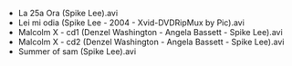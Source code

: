 * La 25a Ora (Spike Lee).avi
* Lei mi odia (Spike Lee - 2004 - Xvid-DVDRipMux by Pic).avi
* Malcolm X - cd1 (Denzel Washington - Angela Bassett - Spike Lee).avi
* Malcolm X - cd2 (Denzel Washington - Angela Bassett - Spike Lee).avi
* Summer of sam (Spike Lee).avi
